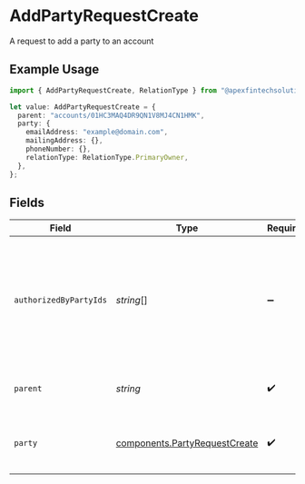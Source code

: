# AddPartyRequestCreate

A request to add a party to an account

## Example Usage

```typescript
import { AddPartyRequestCreate, RelationType } from "@apexfintechsolutions/ascend-sdk/models/components";

let value: AddPartyRequestCreate = {
  parent: "accounts/01HC3MAQ4DR9QN1V8MJ4CN1HMK",
  party: {
    emailAddress: "example@domain.com",
    mailingAddress: {},
    phoneNumber: {},
    relationType: RelationType.PrimaryOwner,
  },
};
```

## Fields

| Field                                                                                                                                                                                                                                                           | Type                                                                                                                                                                                                                                                            | Required                                                                                                                                                                                                                                                        | Description                                                                                                                                                                                                                                                     | Example                                                                                                                                                                                                                                                         |
| --------------------------------------------------------------------------------------------------------------------------------------------------------------------------------------------------------------------------------------------------------------- | --------------------------------------------------------------------------------------------------------------------------------------------------------------------------------------------------------------------------------------------------------------- | --------------------------------------------------------------------------------------------------------------------------------------------------------------------------------------------------------------------------------------------------------------- | --------------------------------------------------------------------------------------------------------------------------------------------------------------------------------------------------------------------------------------------------------------- | --------------------------------------------------------------------------------------------------------------------------------------------------------------------------------------------------------------------------------------------------------------- |
| `authorizedByPartyIds`                                                                                                                                                                                                                                          | *string*[]                                                                                                                                                                                                                                                      | :heavy_minus_sign:                                                                                                                                                                                                                                              | A list of Party IDs on the account that have approved the addition of a party. The required signers are defined by the Registration Type of the Account. e.g. Individual Registrations require one signer, Joint Registrations require all Joint Owners to sign | [<br/>"8096110d-fb55-4f9d-b883-b84f0b70d3ea",<br/>"8096110d-fb55-4f9d-b883-b84f0b70d3rb"<br/>]                                                                                                                                                                  |
| `parent`                                                                                                                                                                                                                                                        | *string*                                                                                                                                                                                                                                                        | :heavy_check_mark:                                                                                                                                                                                                                                              | The parent, which is the account to which the party is being added Format: accounts/{account}/parties                                                                                                                                                           | accounts/01HC3MAQ4DR9QN1V8MJ4CN1HMK                                                                                                                                                                                                                             |
| `party`                                                                                                                                                                                                                                                         | [components.PartyRequestCreate](../../models/components/partyrequestcreate.md)                                                                                                                                                                                  | :heavy_check_mark:                                                                                                                                                                                                                                              | A single record representing an owner or manager of an Account. Contains fully populated Party Identity object.                                                                                                                                                 |                                                                                                                                                                                                                                                                 |
